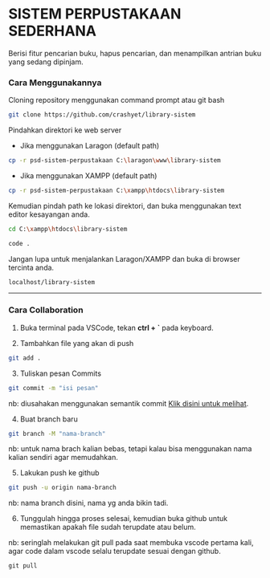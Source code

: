 # SISTEM PERPUSTAKAAN SEDERHANA
Berisi fitur pencarian buku, hapus pencarian, dan menampilkan antrian buku yang sedang dipinjam.

### Cara Menggunakannya
Cloning repository menggunakan command prompt atau git bash

``` bash
git clone https://github.com/crashyet/library-sistem
```

Pindahkan direktori ke web server
* Jika menggunakan Laragon (default path)
  
``` bash
cp -r psd-sistem-perpustakaan C:\laragon\www\library-sistem
```

* Jika menggunakan XAMPP (default path)
  
``` bash
cp -r psd-sistem-perpustakaan C:\xampp\htdocs\library-sistem
```

Kemudian pindah path ke lokasi direktori, dan buka menggunakan text editor kesayangan anda.

``` bash
cd C:\xampp\htdocs\library-sistem
```

``` bash
code .
```

Jangan lupa untuk menjalankan Laragon/XAMPP dan buka di browser tercinta anda.

``` bash
localhost/library-sistem
```
---

### Cara Collaboration
1. Buka terminal pada VSCode, tekan <b>ctrl + `</b> pada keyboard.

2. Tambahkan file yang akan di push
```bash
git add .
```

3. Tuliskan pesan Commits
```bash
git commit -m "isi pesan"
```
nb: diusahakan menggunakan semantik commit <a href='https://www.codepolitan.com/blog/panduan-mendalam-tentang-github-semantic-commit/'>Klik disini untuk melihat</a>.<br>

4. Buat branch baru
```bash
git branch -M "nama-branch"
```
nb: untuk nama brach kalian bebas, tetapi kalau bisa menggunakan nama kalian sendiri agar memudahkan.

5. Lakukan push ke github
```bash
git push -u origin nama-branch
```
nb: nama branch disini, nama yg anda bikin tadi.

6. Tunggulah hingga proses selesai, kemudian buka github untuk memastikan apakah file sudah terupdate atau belum.

nb: seringlah melakukan git pull pada saat membuka vscode pertama kali, agar code dalam vscode selalu terupdate sesuai dengan github.
```
git pull
```
